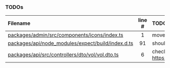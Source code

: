 ### TODOs
| Filename | line # | TODO |
|:------|:------:|:------|
| [packages/admin/src/components/icons/index.ts](packages/ui/src/icons/index.ts#L1) | 1 | move to @feed/ui |
| [packages/api/node_modules/expect/build/index.d.ts](packages/api/node_modules/expect/build/index.d.ts#L91) | 91 | should be: extends Array<unknown> = [] |
| [packages/api/src/controllers/dto/vol/vol.dto.ts](packages/api/src/controllers/dto/vol/vol.dto.ts#L6) | 6 | check https://github.com/typeorm/typeorm/issues/9323 |
